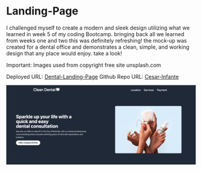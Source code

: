 # Landing-Page
I challenged myself to create a modern and sleek design utilizing what we learned in week 5 of my coding Bootcamp. bringing back all we learned from weeks one and two this was definitely refreshing! the mock-up was created for a dental office and demonstrates a clean, simple, and working design that any place would enjoy. take a look!

Important: Images used from copyright free site unsplash.com

Deployed URL: [Dental-Landing-Page]
Github Repo URL: [Cesar-Infante]

<img src="assets/images/Screen Shot 2022-06-14 at 2.31.25 PM.png">

[Dental-Landing-Page]:https://cesar-infante.github.io/Landing-Page/

[Cesar-Infante]:https://github.com/Cesar-Infante/Landing-Page